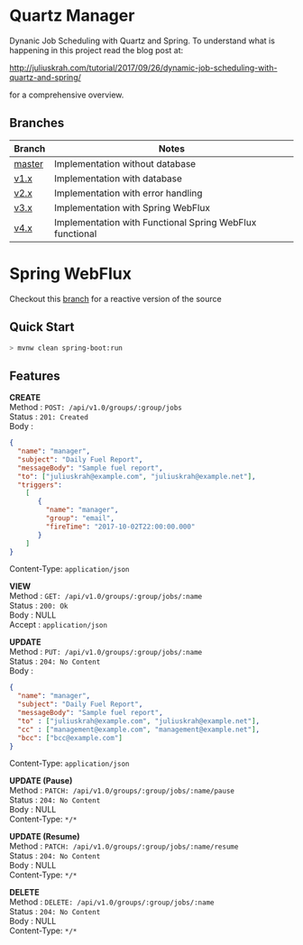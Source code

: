 # Quartz Manager
Dynanic Job Scheduling with Quartz and Spring.
To understand what is happening in this project read the blog post at:

<http://juliuskrah.com/tutorial/2017/09/26/dynamic-job-scheduling-with-quartz-and-spring/>

for a comprehensive overview.

## Branches

Branch                                                              | Notes
--------------------------------------------------------------------|------------------
[master](https://github.com/juliuskrah/quartz-manager/tree/master)  | Implementation without database      
[v1.x](https://github.com/juliuskrah/quartz-manager/tree/v1.x)      | Implementation with database
[v2.x](https://github.com/juliuskrah/quartz-manager/tree/v2.x)      | Implementation with error handling
[v3.x](https://github.com/juliuskrah/quartz-manager/tree/v3.x)      | Implementation with Spring WebFlux
[v4.x](https://github.com/juliuskrah/quartz-manager/tree/v4.x)      | Implementation with Functional Spring WebFlux functional 

# Spring WebFlux
Checkout this [branch](https://github.com/juliuskrah/quartz-manager/tree/v3.x) for a reactive version of the source

## Quick Start

```bash
> mvnw clean spring-boot:run
```

## Features
**CREATE**  
Method      : `POST: /api/v1.0/groups/:group/jobs`  
Status      : `201: Created`  
Body        :
```json
{
  "name": "manager",
  "subject": "Daily Fuel Report",
  "messageBody": "Sample fuel report",
  "to": ["juliuskrah@example.com", "juliuskrah@example.net"],
  "triggers":
    [
       {
         "name": "manager",
         "group": "email",
         "fireTime": "2017-10-02T22:00:00.000"
       }
    ]
}
```
Content-Type: `application/json`

**VIEW**  
Method      : `GET: /api/v1.0/groups/:group/jobs/:name`  
Status      : `200: Ok`  
Body        : NULL  
Accept      : `application/json`

**UPDATE**  
Method      : `PUT: /api/v1.0/groups/:group/jobs/:name`  
Status      : `204: No Content`  
Body        :
```json
{
  "name": "manager",
  "subject": "Daily Fuel Report",
  "messageBody": "Sample fuel report",
  "to" : ["juliuskrah@example.com", "juliuskrah@example.net"],
  "cc" : ["management@example.com", "management@example.net"],
  "bcc": ["bcc@example.com"]
}
```
Content-Type: `application/json`

**UPDATE (Pause)**  
Method      : `PATCH: /api/v1.0/groups/:group/jobs/:name/pause`  
Status      : `204: No Content`  
Body        : NULL  
Content-Type: `*/*`

**UPDATE (Resume)**  
Method      : `PATCH: /api/v1.0/groups/:group/jobs/:name/resume`  
Status      : `204: No Content`  
Body        : NULL  
Content-Type: `*/*`

**DELETE**  
Method      : `DELETE: /api/v1.0/groups/:group/jobs/:name`  
Status      : `204: No Content`  
Body        : NULL  
Content-Type: `*/*`
